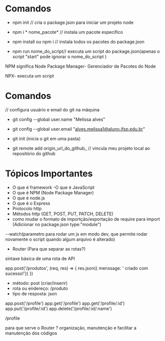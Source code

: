 # Comandos 

- npm init // cria o package.json para iniciar um projeto node

- npm i * nome_pacote* // instala um pacote específico

- npm install ou npm i // instala todos os pacotes do package.json

- npm run nome_do_script// executa um script do package.json(apenas o  script "start" pode ignorar o nome_do_script )

NPM significa Node Package Manager- Gerenciador de Pacotes do Node


NPX- executa um script
# Comandos 

// configura usuário e email do git na máquina
- git config --global user.name "Melissa alves"
- git config --global user.email "alves.melissa1@aluno.ifsp.edu.br"

- git init (inicia o git em uma pasta) 
- git remote add origin_url_do_github_ // vincula meu projeto local ao repositório do github

# Tópicos Importantes

- O que é framework
-O que é JavaScript
- O que é NPM (Node Package Manager)
- O que é node.js
- O que é o Express
- Protocolo http
- Métodos http (GET, POST, PUT, PATCH, DELETE)
- como mudar o formato de importção/exportação de require para import (Adicionar no package.json type:"module")

--watch(parametro para rodar um js em modo dev, que permite rodar novamente o script quando algum arquivo é alterado)
- Router (Para que separar as rotas?)

sintaxe básica de uma rota de API 
 
 app.post('/produtos', (req, res) => {
  res.json({
    menssage: ' criado com sucesso!'})
  })

  - método: post (criar/inserir)
  - rota ou endereço: /produto
  - tipo de resposta: json
 
app.post('/profile')
app.get('/profile')
app.get('/profile/:id')
app.put('/profile/:id')
app.delete('/profile/:id/:name')

/profile

para que serve o Router ?
organização, manutenção e facilitar a manutenção dos códigos